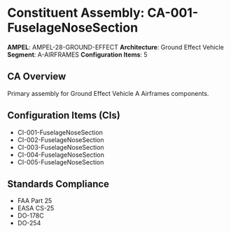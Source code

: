 # Constituent Assembly: CA-001-FuselageNoseSection

**AMPEL**: AMPEL-28-GROUND-EFFECT
**Architecture**: Ground Effect Vehicle
**Segment**: A-AIRFRAMES
**Configuration Items**: 5

## CA Overview
Primary assembly for Ground Effect Vehicle A Airframes components.

## Configuration Items (CIs)
- CI-001-FuselageNoseSection
- CI-002-FuselageNoseSection
- CI-003-FuselageNoseSection
- CI-004-FuselageNoseSection
- CI-005-FuselageNoseSection

## Standards Compliance
- FAA Part 25
- EASA CS-25
- DO-178C
- DO-254
